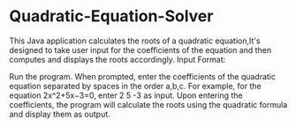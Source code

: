 # Quadratic-Equation-Solver
This Java application calculates the roots of a quadratic equation,It's designed to take user input for the coefficients of the equation and then computes and displays the roots accordingly. 
Input Format:

Run the program.
When prompted, enter the coefficients of the quadratic equation separated by spaces in the order 
a,b,c.
For example, for the equation
2x^2+5x−3=0, enter 2 5 -3 as input.
Upon entering the coefficients, the program will calculate the roots using the quadratic formula and display them as output.
